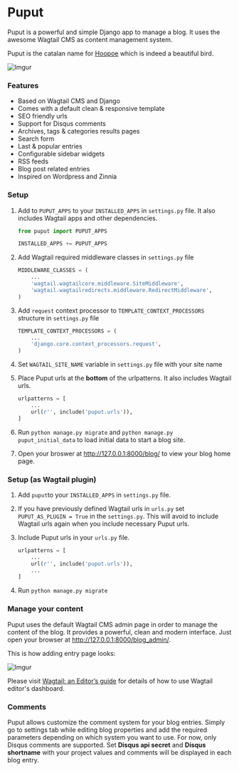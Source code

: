 # Puput

Puput is a powerful and simple Django app to manage a blog. It uses the awesome Wagtail CMS as content management system.

Puput is the catalan name for [Hoopoe](https://en.wikipedia.org/wiki/Hoopoe) which is indeed a beautiful bird.

![Imgur](http://i.imgur.com/ndZLeWb.png?1)

### Features
* Based on Wagtail CMS and Django
* Comes with a default clean & responsive template
* SEO friendly urls
* Support for Disqus comments
* Archives, tags & categories results pages
* Search form
* Last & popular entries
* Configurable sidebar widgets
* RSS feeds
* Blog post related entries
* Inspired on Wordpress and Zinnia

### Setup

1. Add to `PUPUT_APPS` to your `INSTALLED_APPS` in `settings.py` file. It also includes Wagtail apps and other dependencies.

    ```python
    from puput import PUPUT_APPS
    
    INSTALLED_APPS += PUPUT_APPS
    ```
2. Add Wagtail required middleware classes in `settings.py` file

    ```python
    MIDDLEWARE_CLASSES = (
        ...
        'wagtail.wagtailcore.middleware.SiteMiddleware',
        'wagtail.wagtailredirects.middleware.RedirectMiddleware',
    )
    ```
3. Add `request` context processor to `TEMPLATE_CONTEXT_PROCESSORS` structure in `settings.py` file

    ```python
    TEMPLATE_CONTEXT_PROCESSORS = (
        ...
        'django.core.context_processors.request',
    )
    ```
4. Set `WAGTAIL_SITE_NAME` variable in `settings.py` file with your site name
5. Place Puput urls at the __bottom__ of the urlpatterns. It also includes Wagtail urls.

    ```python
    urlpatterns = [
        ...
        url(r'', include('puput.urls')),
    ]
    ```
6. Run `python manage.py migrate` and `python manage.py puput_initial_data` to load initial data to start a blog site.
7. Open your broswer at http://127.0.0.1:8000/blog/ to view your blog home page.

### Setup (as Wagtail plugin)

1. Add `puput`to your `INSTALLED_APPS` in `settings.py` file.
2. If you have previously defined Wagtail urls in `urls.py` set `PUPUT_AS_PLUGIN = True` in the `settings.py`. This will avoid to include Wagtail urls again when you include necessary Puput urls.
3. Include Puput urls in your `urls.py` file.

    ```python
    urlpatterns = [
        ...
        url(r'', include('puput.urls')),
        ...
    ]
    ```
4. Run `python manage.py migrate`
 

### Manage your content

Puput uses the default Wagtail CMS admin page in order to manage the content of the blog. It provides a powerful, clean and modern interface. Just open your browser at http://127.0.0.1:8000/blog_admin/.

This is how adding entry page looks:

![Imgur](http://i.imgur.com/NntrN3i.png?1)

Please visit [Wagtail: an Editor’s guide](http://docs.wagtail.io/en/v1.0/editor_manual/index.html) for details of how to use Wagtail editor's dashboard.

### Comments

Puput allows customize the comment system for your blog entries. Simply go to settings tab while editing blog properties and add the required parameters
depending on which system you want to use. For now, only Disqus comments are supported. Set __Disqus api secret__ and
__Disqus shortname__ with your project values and comments will be displayed in each blog entry.
